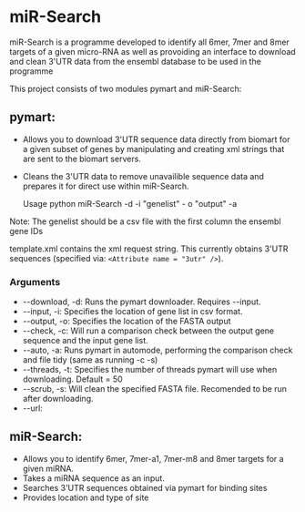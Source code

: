 # miR-Search

miR-Search is a programme developed to identify all 6mer, 7mer and 8mer targets of a given micro-RNA as well as provoiding an interface to download and clean 3'UTR data from the ensembl database to be used in the programme

This project consists of two modules pymart and miR-Search:

pymart:
-
- Allows you to download 3'UTR sequence data directly from biomart for a given subset of genes by manipulating and creating xml strings that are sent to the biomart servers.
- Cleans the 3'UTR data to remove unavailible sequence data and prepares it for direct use within miR-Search.

    
    Usage python miR-Search -d -i "genelist" - o "output" -a

Note: The genelist should be a csv file with the first column the ensembl gene IDs

template.xml contains the xml request string. This currently obtains 3'UTR sequences (specified via: `<Attribute name = "3utr" />`).

### Arguments
- --download, -d: Runs the pymart downloader. Requires --input.
- --input, -i: Specifies the location of gene list in csv format.
- --output, -o: Specifies the location of the FASTA output
- --check, -c: Will run a comparison check between the output gene sequence and the input gene list.
- --auto, -a: Runs pymart in automode, performing the comparison check and file tidy (same as running -c -s)
- --threads, -t: Specifies the number of threads pymart will use when downloading. Default = 50
- --scrub, -s: Will clean the specified FASTA file. Recomended to be run after downloading.
- --url: 

miR-Search:
-
- Allows you to identify 6mer, 7mer-a1, 7mer-m8 and 8mer targets for a given miRNA.
- Takes a miRNA sequence as an input.
- Searches 3'UTR sequences obtained via pymart for binding sites
- Provides location and type of site